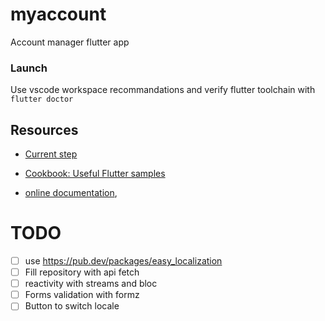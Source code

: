 # myaccount

Account manager flutter app

### Launch

Use vscode workspace recommandations and verify flutter toolchain with `flutter doctor`

## Resources

- [Current step](https://bloclibrary.dev/#/flutterlogintutorial?id=authentication-bloc)

- [Cookbook: Useful Flutter samples](https://docs.flutter.dev/cookbook)


- [online documentation](https://docs.flutter.dev/), 

# TODO
- [ ] use https://pub.dev/packages/easy_localization
- [ ] Fill repository with api fetch
- [ ] reactivity with streams and bloc
- [ ] Forms validation with formz
- [ ] Button to switch locale
